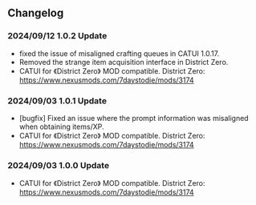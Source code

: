 ## Changelog

### 2024/09/12 1.0.2 Update
- fixed the issue of misaligned crafting queues in CATUI 1.0.17.
- Removed the strange item acquisition interface in District Zero.
- CATUI for 《District Zero》 MOD compatible. District Zero: https://www.nexusmods.com/7daystodie/mods/3174

### 2024/09/03 1.0.1 Update
- [bugfix] Fixed an issue where the prompt information was misaligned when obtaining items/XP.
- CATUI for 《District Zero》 MOD compatible. District Zero: https://www.nexusmods.com/7daystodie/mods/3174

### 2024/09/03 1.0.0 Update
- CATUI for 《District Zero》 MOD compatible. District Zero: https://www.nexusmods.com/7daystodie/mods/3174